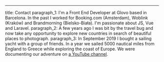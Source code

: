 ---
title: Contact
paragraph_1: I'm a Front End Developer at Glovo based in Barcelona. In the past I worked for Booking.com (Amsterdam), Woblink (Kraków) and Brandmorning (Bielsko-Biała). I'm passionate about JS, Vue and Laravel.
paragraph_2: A few years ago I was bit by the travel bug and now take any opportunity to explore new countries in search of beautiful places to photograph.
paragraph_3: In September 2019 I bought a sailing yacht with a group of friends. In a year we sailed 5000 nautical miles from England to Greece while exploring the coast of Europe. We were documenting our adventure on <a href="https://youtube.com/c/SailingMoonshine" class="underline hover:no-underline" target="_blank" rel="noopener noreferrer">a YouTube channel</a>.